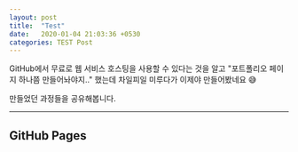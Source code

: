 ```yaml
---
layout: post
title:  "Test"
date:   2020-01-04 21:03:36 +0530
categories: TEST Post
---
```

GitHub에서 무료로 웹 서비스 호스팅을 사용할 수 있다는 것을 알고 "포트폴리오 페이지 하나쯤 만들어놔야지.." 했는데 차일피일 미루다가 이제야 만들어봤네요 :sweat_smile:

만들었던 과정들을 공유해봅니다.

------

## GitHub Pages